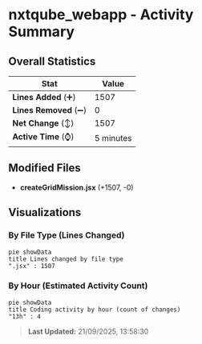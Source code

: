 # nxtqube_webapp - Activity Summary 

## Overall Statistics

| Stat                   | Value                                                             |
| ---------------------- | ----------------------------------------------------------------- |
| **Lines Added** (➕)   | 1507                                          |
| **Lines Removed** (➖) | 0                                        |
| **Net Change** (↕)    | 1507                |
| **Active Time** (⌚)   | 5 minutes |


## Modified Files
- **createGridMission.jsx** (+1507, -0)

## Visualizations

### By File Type (Lines Changed)

```mermaid
pie showData
title Lines changed by file type
".jsx" : 1507
```

### By Hour (Estimated Activity Count)

```mermaid
pie showData
title Coding activity by hour (count of changes)
"13h" : 4
```


> **Last Updated:** 21/09/2025, 13:58:30